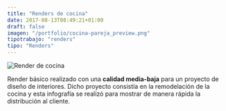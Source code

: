 ```yaml
---
title: "Renders de cocina"
date: 2017-08-13T08:49:21+01:00
draft: false
imagen: "/portfolio/cocina-pareja_preview.png"
tipotrabajo: "renders"
tipo: "Renders"
---
```


![Render de cocina](/portfolio/cocina-pareja.png)

<span>Render básico realizado con una</span> **calidad media-baja** <span>para un proyecto de diseño de interiores. Dicho proyecto consistía en la remodelación de la cocina y esta infografía se realizó para mostrar de manera rápida la distribución al cliente.</span>
